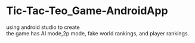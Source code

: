# Tic-Tac-Teo_Game-AndroidApp
using android studio to create <br />
the game has AI mode,2p mode, fake world rankings, and player rankings. <br />
